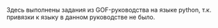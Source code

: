 Здесь выполнены задания из GOF-руководства на языке python, т.к. привязки к языку в данном руководстве не было.
